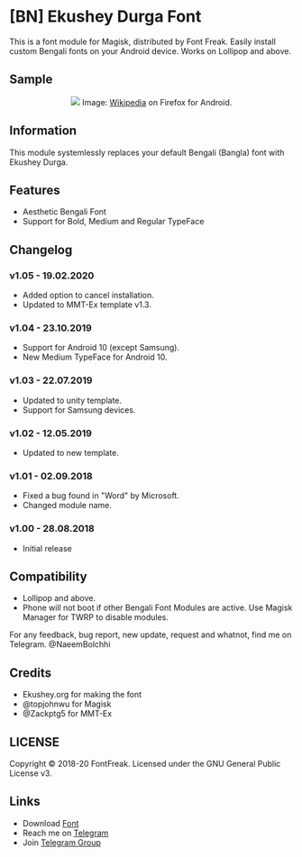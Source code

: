 # [BN] Ekushey Durga Font
This is a font module for Magisk, distributed by Font Freak. Easily install custom Bengali fonts on your Android device. Works on Lollipop and above.

## Sample
<div style="text-align: center;">
<img src="https://font-freak.github.io/1/img/preview/bn_EkusheyDurga.webp" />
Image: <a href="https://bn.wikipedia.org/wiki/বাংলা_ভাষা">Wikipedia</a> on Firefox for Android.</div>

## Information
This module systemlessly replaces your default Bengali (Bangla) font with Ekushey Durga.

## Features
* Aesthetic Bengali Font
* Support for Bold, Medium and Regular TypeFace

## Changelog
### v1.05 - 19.02.2020
* Added option to cancel installation.
* Updated to MMT-Ex template v1.3.
### v1.04 - 23.10.2019
* Support for Android 10 (except Samsung).
* New Medium TypeFace for Android 10.
### v1.03 - 22.07.2019
* Updated to unity template.
* Support for Samsung devices.
### v1.02 - 12.05.2019
* Updated to new template.
### v1.01 - 02.09.2018
* Fixed a bug found in "Word" by Microsoft.
* Changed module name.
### v1.00 - 28.08.2018
* Initial release

## Compatibility
- Lollipop and above.
- Phone will not boot if other Bengali Font Modules are active. Use Magisk Manager for TWRP to disable modules.

For any feedback, bug report, new update, request and whatnot, find me on Telegram. @NaeemBolchhi

## Credits
- Ekushey.org for making the font
- @topjohnwu for Magisk
- @Zackptg5 for MMT-Ex

## LICENSE
Copyright © 2018-20 FontFreak. Licensed under the GNU General Public License v3.

## Links
- Download [Font](https://ekushey.org/?page/ekushey-durga)
- Reach me on [Telegram](https://t.me/NaeemBolchhi)
- Join [Telegram Group](https://t.me/FontFreak)
